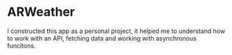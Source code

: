# ARWeather
I constructed this app as a personal project, it helped me to understand how to work with an API, fetching data and working with asynchronous funcitons. 
